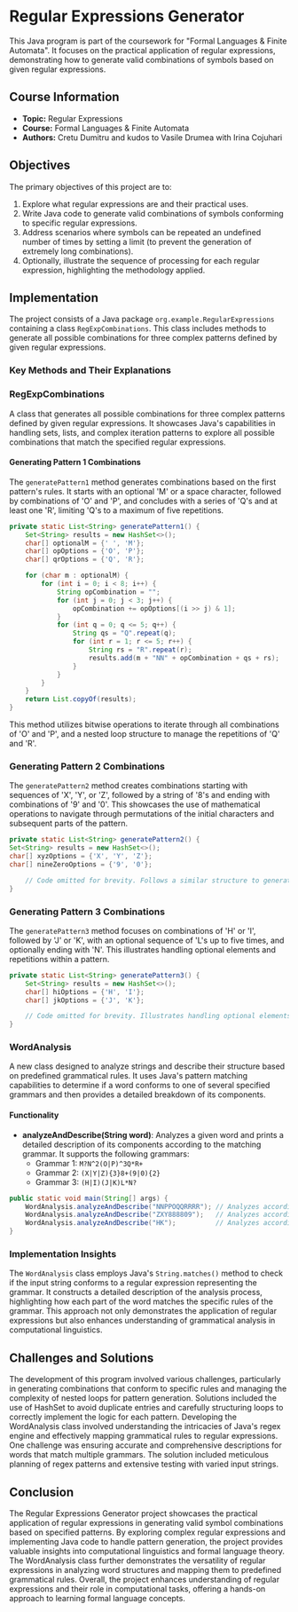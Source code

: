 # Regular Expressions Generator

This Java program is part of the coursework for "Formal Languages & Finite Automata". It focuses on the practical application of regular expressions, demonstrating how to generate valid combinations of symbols based on given regular expressions.

## Course Information

- **Topic:** Regular Expressions
- **Course:** Formal Languages & Finite Automata
- **Authors:** Cretu Dumitru and kudos to Vasile Drumea with Irina Cojuhari

## Objectives

The primary objectives of this project are to:

1. Explore what regular expressions are and their practical uses.
2. Write Java code to generate valid combinations of symbols conforming to specific regular expressions.
3. Address scenarios where symbols can be repeated an undefined number of times by setting a limit (to prevent the generation of extremely long combinations).
4. Optionally, illustrate the sequence of processing for each regular expression, highlighting the methodology applied.

## Implementation

The project consists of a Java package `org.example.RegularExpressions` containing a class `RegExpCombinations`. This class includes methods to generate all possible combinations for three complex patterns defined by given regular expressions.

### Key Methods and Their Explanations

### RegExpCombinations

A class that generates all possible combinations for three complex patterns defined by given regular expressions. It showcases Java's capabilities in handling sets, lists, and complex iteration patterns to explore all possible combinations that match the specified regular expressions.

#### Generating Pattern 1 Combinations

The `generatePattern1` method generates combinations based on the first pattern's rules. It starts with an optional 'M' or a space character, followed by combinations of 'O' and 'P', and concludes with a series of 'Q's and at least one 'R', limiting 'Q's to a maximum of five repetitions.

```java
private static List<String> generatePattern1() {
    Set<String> results = new HashSet<>();
    char[] optionalM = {' ', 'M'};
    char[] opOptions = {'O', 'P'};
    char[] qrOptions = {'Q', 'R'};

    for (char m : optionalM) {
        for (int i = 0; i < 8; i++) {
            String opCombination = "";
            for (int j = 0; j < 3; j++) {
                opCombination += opOptions[(i >> j) & 1];
            }
            for (int q = 0; q <= 5; q++) {
                String qs = "Q".repeat(q);
                for (int r = 1; r <= 5; r++) {
                    String rs = "R".repeat(r);
                    results.add(m + "NN" + opCombination + qs + rs);
                }
            }
        }
    }
    return List.copyOf(results);
}
```
This method utilizes bitwise operations to iterate through all combinations of 'O' and 'P', and a nested loop structure to manage the repetitions of 'Q' and 'R'.

### Generating Pattern 2 Combinations
The `generatePattern2` method creates combinations starting with sequences of 'X', 'Y', or 'Z', followed by a string of '8's and ending with combinations of '9' and '0'. This showcases the use of mathematical operations to navigate through permutations of the initial characters and subsequent parts of the pattern.
    
```java
private static List<String> generatePattern2() {
Set<String> results = new HashSet<>();
char[] xyzOptions = {'X', 'Y', 'Z'};
char[] nineZeroOptions = {'9', '0'};

    // Code omitted for brevity. Follows a similar structure to generatePattern1, adjusting for pattern 2's rules.
}
```

### Generating Pattern 3 Combinations
The `generatePattern3` method focuses on combinations of 'H' or 'I', followed by 'J' or 'K', with an optional sequence of 'L's up to five times, and optionally ending with 'N'. This illustrates handling optional elements and repetitions within a pattern.

```java
private static List<String> generatePattern3() {
    Set<String> results = new HashSet<>();
    char[] hiOptions = {'H', 'I'};
    char[] jkOptions = {'J', 'K'};

    // Code omitted for brevity. Illustrates handling optional elements and repetitions within the specified pattern.
}
```

### WordAnalysis

A new class designed to analyze strings and describe their structure based on predefined grammatical rules. It uses Java's pattern matching capabilities to determine if a word conforms to one of several specified grammars and then provides a detailed breakdown of its components.

#### Functionality

- **analyzeAndDescribe(String word)**: Analyzes a given word and prints a detailed description of its components according to the matching grammar. It supports the following grammars:
    - Grammar 1: `M?N^2(O|P)^3Q*R+`
    - Grammar 2: `(X|Y|Z){3}8+(9|0){2}`
    - Grammar 3: `(H|I)(J|K)L*N?`

```java
public static void main(String[] args) {
    WordAnalysis.analyzeAndDescribe("NNPPOQQRRRR"); // Analyzes according to Grammar 1
    WordAnalysis.analyzeAndDescribe("ZXY888809");   // Analyzes according to Grammar 2
    WordAnalysis.analyzeAndDescribe("HK");          // Analyzes according to Grammar 3
}
```

### Implementation Insights
The `WordAnalysis` class employs Java's `String.matches()` method to check if the input string conforms to a regular expression representing the grammar. It constructs a detailed description of the analysis process, highlighting how each part of the word matches the specific rules of the grammar. This approach not only demonstrates the application of regular expressions but also enhances understanding of grammatical analysis in computational linguistics.



## Challenges and Solutions
The development of this program involved various challenges, particularly in generating combinations that conform to specific rules and managing the complexity of nested loops for pattern generation. Solutions included the use of HashSet to avoid duplicate entries and carefully structuring loops to correctly implement the logic for each pattern.
Developing the WordAnalysis class involved understanding the intricacies of Java's regex engine and effectively mapping grammatical rules to regular expressions. One challenge was ensuring accurate and comprehensive descriptions for words that match multiple grammars. The solution included meticulous planning of regex patterns and extensive testing with varied input strings.

## Conclusion
The Regular Expressions Generator project showcases the practical application of regular expressions in generating valid symbol combinations based on specified patterns. By exploring complex regular expressions and implementing Java code to handle pattern generation, the project provides valuable insights into computational linguistics and formal language theory. The WordAnalysis class further demonstrates the versatility of regular expressions in analyzing word structures and mapping them to predefined grammatical rules. Overall, the project enhances understanding of regular expressions and their role in computational tasks, offering a hands-on approach to learning formal language concepts.


